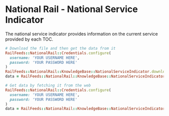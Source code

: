 # National Rail - National Service Indicator

The national service indicator provides information on the current service
provided by each TOC.

```ruby
# Download the file and then get the data from it
RailFeeds::NationalRail::Credentials.configure(
  username: 'YOUR USERNAME HERE',
  password: 'YOUR PASSWORD HERE'
)
RailFeeds::NationalRail::KnowledgeBase::NationalServiceIndicator.download('file name')
data = RailFeeds::NationalRail::KnowledgeBase::NationalServiceIndicator.load_file('file name')

# Get data by fetching it from the web
RailFeeds::NationalRail::Credentials.configure(
  username: 'YOUR USERNAME HERE',
  password: 'YOUR PASSWORD HERE'
)
data = RailFeeds::NationalRail::KnowledgeBase::NationalServiceIndicator.fetch_data
```
